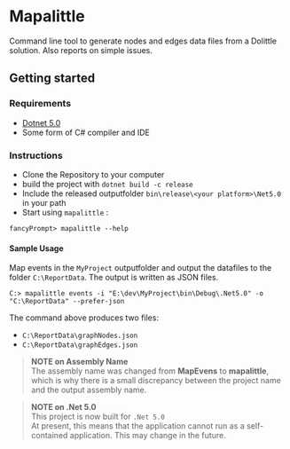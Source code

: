 # Mapalittle
Command line tool to generate nodes and edges data files from a Dolittle solution. Also reports on simple issues.

## Getting started

### Requirements
- [Dotnet 5.0](https://dotnet.microsoft.com/download/dotnet/5.0)
- Some form of C# compiler and IDE

### Instructions
- Clone the Repository to your computer
- build the project with `dotnet build -c release`
- Include the released outputfolder `bin\release\<your platform>\Net5.0` in your path
- Start using `mapalittle` :
```
fancyPrompt> mapalittle --help
```

#### Sample Usage
Map events in the `MyProject` outputfolder and output the datafiles to the folder `C:\ReportData`. The output is written as JSON files.
```
C:> mapalittle events -i "E:\dev\MyProject\bin\Debug\.Net5.0" -o "C:\ReportData" --prefer-json
```
The command above produces two files: 
* `C:\ReportData\graphNodes.json`
* `C:\ReportData\graphEdges.json`

> **NOTE on Assembly Name** <br />
> The assembly name was changed from **MapEvens** to **mapalittle**, which is why there is a small discrepancy between the project name and the output assembly name. <br />

> **NOTE on .Net 5.0** <br />
> This project is now built for `.Net 5.0` <br />
> At present, this means that the application cannot run as a self-contained application. This may change in the future.
